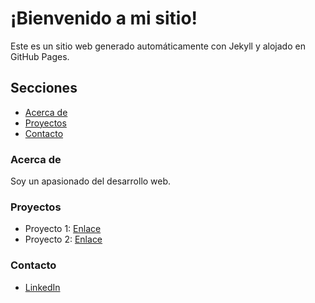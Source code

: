 # ¡Bienvenido a mi sitio!
Este es un sitio web generado automáticamente con Jekyll y alojado en GitHub Pages.
## Secciones
- [Acerca de](#acerca-de)
- [Proyectos](#proyectos)
- [Contacto](#contacto)
### Acerca de
Soy un apasionado del desarrollo web.
### Proyectos

- Proyecto 1: [Enlace](https://github.com/usuario/proyecto1)
- Proyecto 2: [Enlace](https://github.com/usuario/proyecto2)
    
### Contacto
- [LinkedIn](https://linkedin.com/in/tuusuario)
